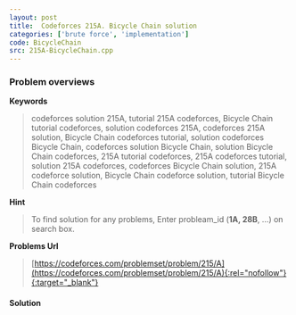 ```yaml
---
layout: post
title:  Codeforces 215A. Bicycle Chain solution
categories: ['brute force', 'implementation']
code: BicycleChain
src: 215A-BicycleChain.cpp
---
```

### **Problem overviews**

**Keywords**
> codeforces solution 215A, tutorial 215A codeforces, Bicycle Chain tutorial codeforces, solution codeforces 215A, codeforces 215A solution, Bicycle Chain codeforces tutorial, solution codeforces Bicycle Chain, codeforces solution Bicycle Chain, solution Bicycle Chain codeforces, 215A tutorial codeforces, 215A codeforces tutorial, solution 215A codeforces, codeforces Bicycle Chain solution, 215A codeforce solution, Bicycle Chain codeforce solution, tutorial Bicycle Chain codeforces

**Hint**
> To find solution for any problems, Enter probleam_id (**1A, 28B**, ...) on search box. 

**Problems Url**
> [https://codeforces.com/problemset/problem/215/A](https://codeforces.com/problemset/problem/215/A){:rel="nofollow"}{:target="_blank"}

#### **Solution**




